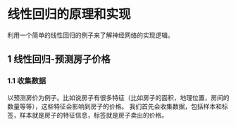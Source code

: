 # 线性回归的原理和实现
利用一个简单的线性回归的例子来了解神经网络的实现逻辑。

## 1 线性回归-预测房子价格
### 1.1 收集数据
以预测房价为例子。比如说房子有很多特征（比如房子的面积，地理位置，房间的数量等等），这些特征会影响到房子的价格。
我们首先会收集数据，包括样本和标签，样本就是房子的特征信息，标签就是房子卖出的价格。
